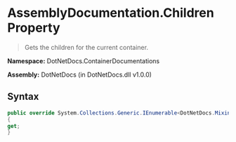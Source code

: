 # AssemblyDocumentation.Children Property
> Gets the children for the current container.

**Namespace:** DotNetDocs.ContainerDocumentations

**Assembly:** DotNetDocs (in DotNetDocs.dll v1.0.0)
## Syntax
```csharp
public override System.Collections.Generic.IEnumerable<DotNetDocs.Mixins.Contracts.IDocumentation> Children
{
get;
}
```
